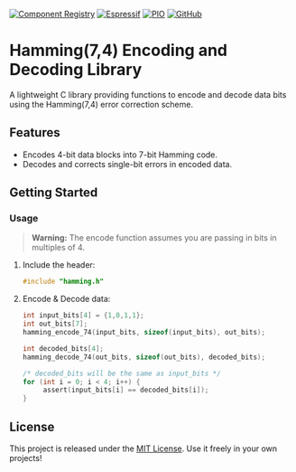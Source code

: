 [![Component Registry](https://components.espressif.com/components/hmolavi/hamming74/badge.svg)](https://components.espressif.com/components/hmolavi/hamming74) [![Espressif](https://img.shields.io/badge/Espressif-Components-blue.svg?style=flat-square)](https://components.espressif.com/components/hmolavi/hamming74) [![PIO](https://badges.registry.platformio.org/packages/hmolavi/library/hamming74.svg)](https://registry.platformio.org/libraries/hmolavi/Hamming74) [![GitHub](https://img.shields.io/badge/GitHub-hmolavi/hamming74-blue.svg?style=flat-square)](https://github.com/hmolavi/hamming74)

# Hamming(7,4) Encoding and Decoding Library

A lightweight C library providing functions to encode and decode data bits using the Hamming(7,4) error correction scheme.

## Features

- Encodes 4-bit data blocks into 7-bit Hamming code.
- Decodes and corrects single-bit errors in encoded data.

## Getting Started

### Usage

> **Warning:** The encode function assumes you are passing in bits in multiples of 4.

1. Include the header:
    ```c
    #include "hamming.h"
    ```
2. Encode & Decode data:

    ```c
    int input_bits[4] = {1,0,1,1};
    int out_bits[7];
    hamming_encode_74(input_bits, sizeof(input_bits), out_bits);

    int decoded_bits[4];
    hamming_decode_74(out_bits, sizeof(out_bits), decoded_bits);

    /* decoded_bits will be the same as input_bits */
    for (int i = 0; i < 4; i++) {
         assert(input_bits[i] == decoded_bits[i]);
    }
    ```

## License

This project is released under the [MIT License](LICENSE). Use it freely in your own projects!
